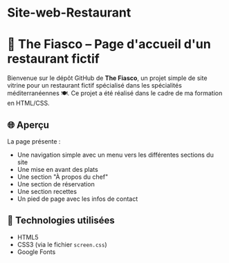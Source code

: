 # Site-web-Restaurant
# 🌿 The Fiasco – Page d'accueil d'un restaurant fictif

Bienvenue sur le dépôt GitHub de **The Fiasco**, un projet simple de site vitrine pour un restaurant fictif spécialisé dans les spécialités méditerranéennes 🍽️. Ce projet a été réalisé dans le cadre de ma formation en HTML/CSS.

## 🌐 Aperçu

La page présente :
- Une navigation simple avec un menu vers les différentes sections du site
- Une mise en avant des plats
- Une section "À propos du chef"
- Une section de réservation
- Une section recettes
- Un pied de page avec les infos de contact



## 🧰 Technologies utilisées

- HTML5
- CSS3 (via le fichier `screen.css`)
- Google Fonts

